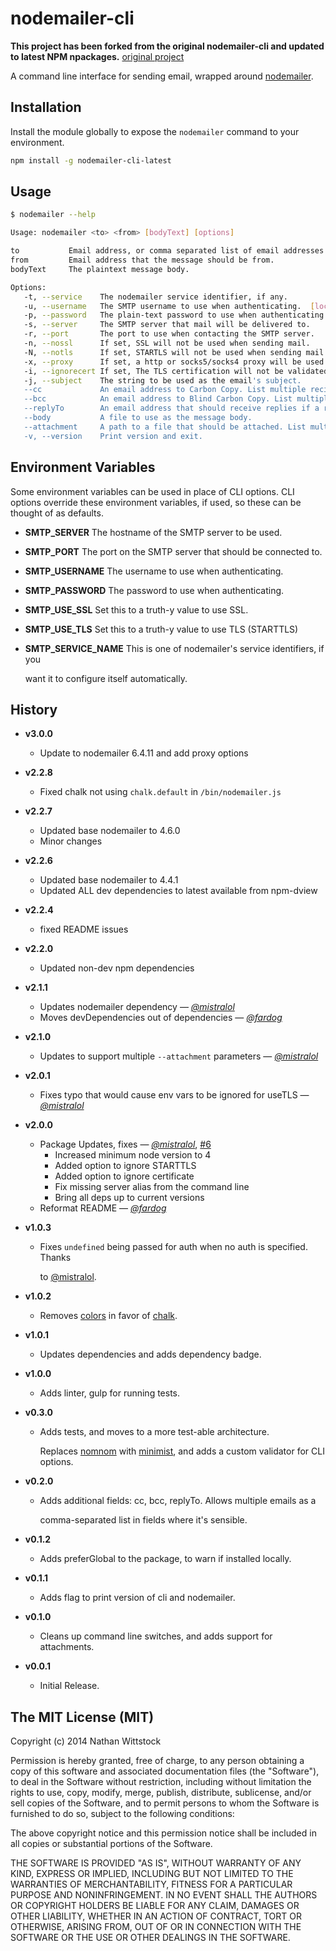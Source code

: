 # nodemailer-cli

**This project has been forked from the original nodemailer-cli and updated to latest NPM npackages.**
[original project](https://github.com/fardog/nodemailer-cli)

A command line interface for sending email, wrapped
around [nodemailer][nodemailer].

## Installation

Install the module globally to expose the `nodemailer` command to your
environment.

``` bash
npm install -g nodemailer-cli-latest
```

## Usage

``` bash
$ nodemailer --help

Usage: nodemailer <to> <from> [bodyText] [options]

to           Email address, or comma separated list of email addresses to send mail to.
from         Email address that the message should be from.
bodyText     The plaintext message body.

Options:
   -t, --service    The nodemailer service identifier, if any.
   -u, --username   The SMTP username to use when authenticating.  [local_user_name]
   -p, --password   The plain-text password to use when authenticating.
   -s, --server     The SMTP server that mail will be delivered to.
   -r, --port       The port to use when contacting the SMTP server.
   -n, --nossl      If set, SSL will not be used when sending mail.
   -N, --notls      If set, STARTLS will not be used when sending mail.
   -x, --proxy      If set, a http or socks5/socks4 proxy will be used when sending mail.
   -i, --ignorecert If set, The TLS certification will not be validated.
   -j, --subject    The string to be used as the email's subject.
   --cc             An email address to Carbon Copy. List multiple recipients by appending multiple --cc parameters.
   --bcc            An email address to Blind Carbon Copy. List multiple recipients by appending multiple -bcc parameters.
   --replyTo        An email address that should receive replies if a recipient replies to your message.
   --body           A file to use as the message body.
   --attachment     A path to a file that should be attached. List multiple attachments by appending multiple --attachment parameters.
   -v, --version    Print version and exit.
```

## Environment Variables

Some environment variables can be used in place of CLI options. CLI options
override these environment variables, if used, so these can be thought of as
defaults.

* **SMTP_SERVER** The hostname of the SMTP server to be used.
* **SMTP_PORT** The port on the SMTP server that should be connected to.
* **SMTP_USERNAME** The username to use when authenticating.
* **SMTP_PASSWORD** The password to use when authenticating.
* **SMTP_USE_SSL** Set this to a truth-y value to use SSL.
* **SMTP_USE_TLS** Set this to a truth-y value to use TLS (STARTTLS)
* **SMTP_SERVICE_NAME** This is one of nodemailer's service identifiers, if you

  want it to configure itself automatically.

## History

* **v3.0.0**
  * Update to nodemailer 6.4.11 and add proxy options
* **v2.2.8**
  * Fixed chalk not using `chalk.default` in `/bin/nodemailer.js`
* **v2.2.7**
  * Updated base nodemailer to 4.6.0
  * Minor changes

* **v2.2.6**
  * Updated base nodemailer to 4.4.1
  * Updated ALL dev dependencies to latest available from npm-dview

* **v2.2.4**
  * fixed README issues

* **v2.2.0**
  * Updated non-dev npm dependencies

* **v2.1.1**
  * Updates nodemailer dependency — _[@mistralol][]_
  * Moves devDependencies out of dependencies — _[@fardog][]_

* **v2.1.0**
  * Updates to support multiple `--attachment` parameters — _[@mistralol][]_

* **v2.0.1**
  * Fixes typo that would cause env vars to be ignored for useTLS —
    _[@mistralol][]_

* **v2.0.0**
  * Package Updates, fixes — _[@mistralol][]_,
    [#6](https://github.com/fardog/nodemailer-cli/pull/6)
    * Increased minimum node version to 4
    * Added option to ignore STARTTLS
    * Added option to ignore certificate
    * Fix missing server alias from the command line
    * Bring all deps up to current versions
  * Reformat README — _[@fardog][]_

* **v1.0.3**
  * Fixes `undefined` being passed for auth when no auth is specified. Thanks

      to [@mistralol][].

* **v1.0.2**
  * Removes [colors][colors] in favor of [chalk][chalk].

* **v1.0.1**
  * Updates dependencies and adds dependency badge.

* **v1.0.0**
  * Adds linter, gulp for running tests.

* **v0.3.0**
  * Adds tests, and moves to a more test-able architecture.

      Replaces [nomnom][nomnom] with [minimist][minimist], and adds a custom
      validator for CLI options.

* **v0.2.0**
  * Adds additional fields: cc, bcc, replyTo. Allows multiple emails as a

      comma-separated list in fields where it's sensible.

* **v0.1.2**
  * Adds preferGlobal to the package, to warn if installed locally.

* **v0.1.1**
  * Adds flag to print version of cli and nodemailer.

* **v0.1.0**
  * Cleans up command line switches, and adds support for attachments.

* **v0.0.1**
  * Initial Release.

[nodemailer]: https://github.com/andris9/Nodemailer
[nomnom]: https://www.npmjs.org/package/nomnom
[minimist]: https://www.npmjs.org/package/minimist
[colors]: https://www.npmjs.org/package/colors
[chalk]: https://www.npmjs.org/package/chalk
[@fardog]: https://github.com/fardog
[@mistralol]: https://github.com/mistralol

## The MIT License (MIT)

Copyright (c) 2014 Nathan Wittstock

Permission is hereby granted, free of charge, to any person obtaining a copy of
this software and associated documentation files (the "Software"), to deal in
the Software without restriction, including without limitation the rights to
use, copy, modify, merge, publish, distribute, sublicense, and/or sell copies of
the Software, and to permit persons to whom the Software is furnished to do so,
subject to the following conditions:

The above copyright notice and this permission notice shall be included in all
copies or substantial portions of the Software.

THE SOFTWARE IS PROVIDED "AS IS", WITHOUT WARRANTY OF ANY KIND, EXPRESS OR
IMPLIED, INCLUDING BUT NOT LIMITED TO THE WARRANTIES OF MERCHANTABILITY, FITNESS
FOR A PARTICULAR PURPOSE AND NONINFRINGEMENT. IN NO EVENT SHALL THE AUTHORS OR
COPYRIGHT HOLDERS BE LIABLE FOR ANY CLAIM, DAMAGES OR OTHER LIABILITY, WHETHER
IN AN ACTION OF CONTRACT, TORT OR OTHERWISE, ARISING FROM, OUT OF OR IN
CONNECTION WITH THE SOFTWARE OR THE USE OR OTHER DEALINGS IN THE SOFTWARE.
